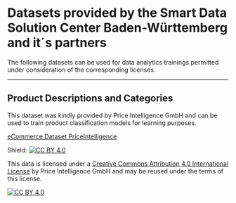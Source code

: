 # Datasets provided by the Smart Data Solution Center Baden-Württemberg and it´s partners

The following datasets can be used for data analytics trainings permitted under consideration of the corresponding licenses.

---

## Product Descriptions and Categories

This dataset was kindly provided by Price Intelligence GmbH and can be used to train product classification models for learning purposes.

[eCommerce Dataset PriceIntelligence](eCom_Produkte.rar)

Shield: [![CC BY 4.0][cc-by-shield]][cc-by]

This data is licensed under a
[Creative Commons Attribution 4.0 International License][cc-by] by Price Intelligence GmbH and may be reused under the terms of this license.

[![CC BY 4.0][cc-by-image]][cc-by]

[cc-by]: http://creativecommons.org/licenses/by/4.0/
[cc-by-image]: https://i.creativecommons.org/l/by/4.0/88x31.png
[cc-by-shield]: https://img.shields.io/badge/License-CC%20BY%204.0-lightgrey.svg
